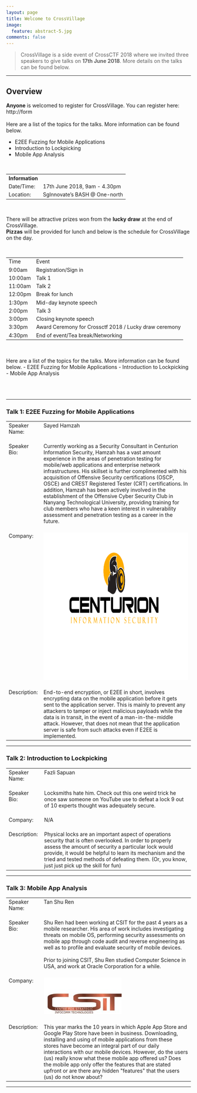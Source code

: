 ```yaml
---
layout: page
title: Welcome to CrossVillage
image:
  feature: abstract-5.jpg
comments: false
---
```



> CrossVillage is a side event of CrossCTF 2018 where we invited three speakers to give talks on **17th June 2018**. More details on the talks can be found below.

---

## Overview

**Anyone** is welcomed to register for CrossVillage. You can register here: http://form
<br/><br/>
Here are a list of the topics for the talks. More information can be found below.
- E2EE Fuzzing for Mobile Applications
- Introduction to Lockpicking
- Mobile App Analysis

<br/>
<table>
	<tr>
		<td><b>Information</b></td>
		<td>&nbsp;</td>
	</tr>
	<tr>
		<td>Date/Time:</td>
		<td>17th June 2018, 9am - 4.30pm</td>
	</tr>
	<tr>
		<td>Location:</td>
		<td>SgInnovate’s BASH @ One-north</td>
	</tr>
</table>
<br/>

There will be attractive prizes won from the **lucky draw** at the end of CrossVillage.
<br/>
**Pizzas** will be provided for lunch and below is the schedule for CrossVillage on the day.

<br/>

<table>
	<tr>
		<td>Time</td>
		<td>Event</td>
	</tr>
	<tr>
		<td>9:00am</td>
		<td>Registration/Sign in</td>
	</tr>
	<tr>
		<td>10:00am</td>
		<td>Talk 1</td>
	</tr>
	<tr>
		<td>11:00am</td>
		<td>Talk 2</td>
	</tr>
	<tr>
		<td>12:00pm</td>
		<td>Break for lunch</td>
	</tr>
	<tr>
		<td>1:30pm</td>
		<td>Mid-day keynote speech</td>
	</tr>
	<tr>
		<td>2:00pm</td>
		<td>Talk 3</td>
	</tr>
	<tr>
		<td>3:00pm</td>
		<td>Closing keynote speech</td>
	</tr>
	<tr>
		<td>3:30pm</td>
		<td>Award Ceremony for Crossctf 2018 / Lucky draw ceremony</td>
	</tr>
	<tr>
		<td>4:30pm</td>
		<td>End of event/Tea break/Networking</td>
	</tr>
</table>
<br/><br/>
Here are a list of the topics for the talks. More information can be found below.
- E2EE Fuzzing for Mobile Applications
- Introduction to Lockpicking
- Mobile App Analysis

<br><br>

---

### Talk 1: E2EE Fuzzing for Mobile Applications

<table>
	<tr>
		<td>Speaker Name:<br/><br/></td>
		<td valign="top" >Sayed Hamzah</td>
	</tr>
	<tr>
		<td valign="top" >Speaker Bio:</td>
		<td>Currently working as a Security Consultant in Centurion Information Security, Hamzah has a vast amount experience in the areas of penetration testing for mobile/web applications and enterprise network infrastructures. His skillset is further complimented with his acquisition of Offensive Security certifications (OSCP, OSCE) and CREST Registered Tester (CRT) certifications. In addition, Hamzah has been actively involved in the establishment of the Offensive Cyber Security Club in Nanyang Technological University, providing training for club members who have a keen interest in vulnerability assessment and penetration testing as a career in the future.<br/><br/></td>
	</tr>
	<tr>
		<td valign="top" >Company:</td>
		<td><img src="/images/Centurion_logo.png" height="400" width="400" /><br/><br/></td>
	</tr>
	<tr>
		<td valign="top" >Description:</td>
		<td>End-to-end encryption, or E2EE in short, involves encrypting data on the mobile application before it gets sent to the application server. This is mainly to prevent any attackers to tamper or inject malicious payloads while the data is in transit, in the event of a man-in-the-middle attack. However, that does not mean that the application server is safe from such attacks even if E2EE is implemented.</td>
	</tr>
</table>

---

### Talk 2: Introduction to Lockpicking

<table>
	<tr>
		<td>Speaker Name:<br/><br/></td>
		<td valign="top" >Fazli Sapuan</td>
	</tr>
	<tr>
		<td valign="top" >Speaker Bio:</td>
		<td>Locksmiths hate him. Check out this one weird trick he once saw someone on YouTube use to defeat a lock 9 out of 10 experts thought was adequately secure.<br/><br/></td>
	</tr>
	<tr>
		<td valign="top" >Company:</td>
		<td>N/A<br/><br/></td>
	</tr>
	<tr>
		<td valign="top" >Description:</td>
		<td>Physical locks are an important aspect of operations security that is often overlooked. In order to properly assess the amount of security a particular lock would provide, it would be helpful to learn its mechanism and the tried and tested methods of defeating them. (Or, you know, just just pick up the skill for fun)</td>
	</tr>
</table>

---

### Talk 3: Mobile App Analysis

<table>
	<tr>
		<td>Speaker Name:<br/><br/></td>
		<td valign="top" >Tan Shu Ren</td>
	</tr>
	<tr>
		<td valign="top" >Speaker Bio:</td>
		<td>Shu Ren had been working at CSIT for the past 4 years as a mobile researcher. His area of work includes investigating threats on mobile OS, performing security assessments on mobile app through code audit and reverse engineering as well as to profile and evaluate security of mobile devices. <br/><br/>
Prior to joining CSIT, Shu Ren studied Computer Science in USA, and work at Oracle Corporation for a while.<br/><br/></td>
	</tr>
	<tr>
		<td valign="top" >Company:</td>
		<td><img src="/images/CSIT_logo.jpg" /><br/><br/></td>
	</tr>
	<tr>
		<td valign="top" >Description:</td>
		<td>This year marks the 10 years in which Apple App Store and Google Play Store have been in business. Downloading, installing and using of mobile applications from these stores have become an integral part of our daily interactions with our mobile devices. However, do the users (us) really know what these mobile app offered us? Does the mobile app only offer the features that are stated upfront or are there any hidden "features" that the users (us) do not know about?</td>
	</tr>
</table>

---
